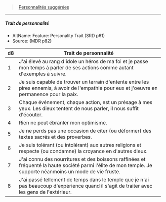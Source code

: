 ﻿---
!PersonalityTraitItem
Id: background_devot_hd.md#trait-de-personnalité
ParentLink: background_devot_hd.md#personnalités-suggérées
Name: Trait de personnalité
ParentName: Personnalités suggérées
NameLevel: 5
AltName: 'Feature: Personality Trait (SRD p61)'
Source: (MDR p82)
Attributes: {}
---
> [Personnalités suggérées](hd_background_devot_personnalites_suggerees.md)

---

##### Trait de personnalité

- AltName: Feature: Personality Trait (SRD p61)
- Source: (MDR p82)

|d8|Trait de personnalité|
|---|---|
|1|J'ai élevé au rang d'idole un héros de ma foi et je passe mon temps à parler de ses actions comme autant d'exemples à suivre.|
|2|Je suis capable de trouver un terrain d'entente entre les pires ennemis, à avoir de l'empathie pour eux et j'oeuvre en permanence pour la paix.|
|3|Chaque événement, chaque action, est un présage à mes yeux. Les dieux tentent de nous parler, il nous suffit d'écouter.|
|4|Rien ne peut ébranler mon optimisme.|
|5|Je ne perds pas une occasion de citer (ou déformer) des textes sacrés et des proverbes.|
|6|Je suis tolérant (ou intolérant) aux autres religions et respecte (ou condamne) la croyance en d'autres dieux.|
|7|J'ai connu des nourritures et des boissons raffinées et fréquenté la haute société parmi l'élite de mon temple. Je supporte néanmoins un mode de vie fruste.|
|8|J'ai passé tellement de temps dans le temple que je n'ai pas beaucoup d'expérience quand il s'agit de traiter avec les gens de l'extérieur.|

